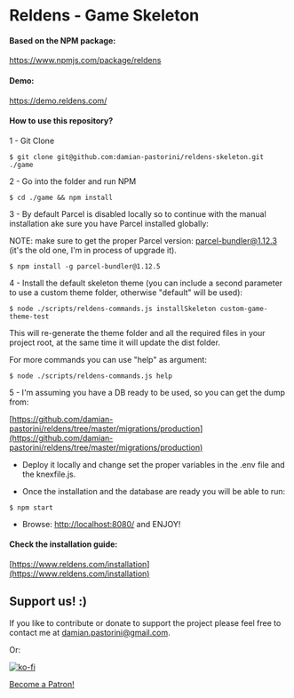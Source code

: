 # Reldens - Game Skeleton

#### Based on the NPM package:

https://www.npmjs.com/package/reldens

#### Demo:

https://demo.reldens.com/

#### How to use this repository?

1 - Git Clone

`$ git clone git@github.com:damian-pastorini/reldens-skeleton.git ./game`

2 - Go into the folder and run NPM

`$ cd ./game && npm install`

3 - By default Parcel is disabled locally so to continue with the manual installation ake sure you have Parcel installed globally:

NOTE: make sure to get the proper Parcel version: parcel-bundler@1.12.3 (it's the old one, I'm in process of upgrade it).

`$ npm install -g parcel-bundler@1.12.5`

4 - Install the default skeleton theme (you can include a second parameter to use a custom theme folder, otherwise "default" will be used):

`$ node ./scripts/reldens-commands.js installSkeleton custom-game-theme-test`

This will re-generate the theme folder and all the required files in your project root, at the same time it will update the dist folder.

For more commands you can use "help" as argument:

`$ node ./scripts/reldens-commands.js help`

5 - I'm assuming you have a DB ready to be used, so you can get the dump from:

[https://github.com/damian-pastorini/reldens/tree/master/migrations/production](https://github.com/damian-pastorini/reldens/tree/master/migrations/production) 

- Deploy it locally and change set the proper variables in the .env file and the knexfile.js. 

- Once the installation and the database are ready you will be able to run:

`$ npm start`

- Browse: [http://localhost:8080/](http://localhost:8080/) and ENJOY!

#### Check the installation guide:

[https://www.reldens.com/installation](https://www.reldens.com/installation)


## Support us! :)

If you like to contribute or donate to support the project please feel free to contact me at damian.pastorini@gmail.com.

Or:

[![ko-fi](https://www.ko-fi.com/img/githubbutton_sm.svg)](https://ko-fi.com/I2I81VISA)

[Become a Patron!](https://www.patreon.com/bePatron?u=18074832)
